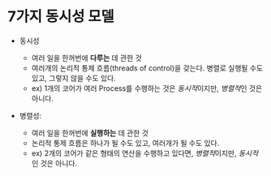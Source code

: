 # 7가지 동시성 모델

* 동시성
  * 여러 일을 한꺼번에 **다루는** 데 관한 것
  * 여러개의 논리적 통제 흐름(threads of control)을 갖는다. 병렬로 실행될 수도 있고, 그렇지 않을 수도 있다.
  * ex) 1개의 코어가 여러 Process를 수행하는 것은 *동시적*이지만, *병렬적*인 것은 아니다.

* 병렬성:
  * 여러 일을 한꺼번에 **실행하는** 데 관한 것
  * 논리적 통제 흐름은 하나가 될 수도 있고, 여러개가 될 수도 있다.
  * ex) 2개의 코어가 같은 형태의 연산을 수행하고 있다면, *병렬적*이지만, *동시적*인 것은 아니다.
